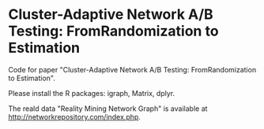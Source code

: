 # Cluster-Adaptive Network A/B Testing: FromRandomization to Estimation

Code for paper "Cluster-Adaptive Network A/B Testing: FromRandomization to Estimation".

Please install the R packages: igraph, Matrix, dplyr.

The reald data "Reality Mining Network Graph" is available at http://networkrepository.com/index.php.
